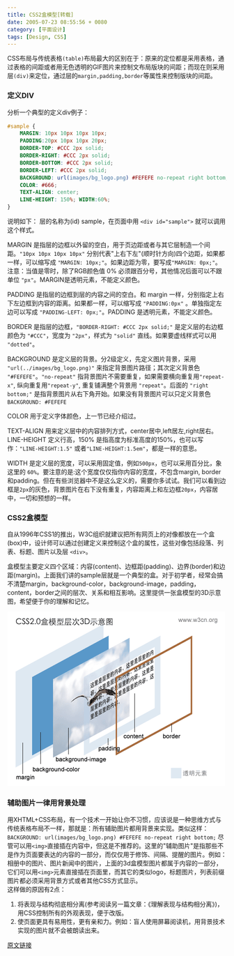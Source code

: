 ```yaml
---
title: CSS2盒模型[转载]
date: 2005-07-23 08:55:56 + 0080
category: [平面设计]
tags: [Design, CSS]
---
```


CSS布局与传统表格`(table)`布局最大的区别在于：原来的定位都是采用表格，通过表格的间距或者用无色透明的GIF图片来控制文布局版块的间距；而现在则采用层`(div)`来定位，通过层的`margin,padding,border`等属性来控制版块的间距。  

### 定义DIV  
分析一个典型的定义div例子：
```css
#sample { 
    MARGIN: 10px 10px 10px 10px;  
    PADDING:20px 10px 10px 20px;   
    BORDER-TOP: #CCC 2px solid;  
    BORDER-RIGHT: #CCC 2px solid;  
    BORDER-BOTTOM: #CCC 2px solid;  
    BORDER-LEFT: #CCC 2px solid;
    BACKGROUND: url(images/bg_logo.png) #FEFEFE no-repeat right bottom;  
    COLOR: #666;  
    TEXT-ALIGN: center;  
    LINE-HEIGHT: 150%; WIDTH:60%; 
}
```   
说明如下：
层的名称为(id) sample，在页面中用 `<div id="sample">` 就可以调用这个样式。

MARGIN 是指层的边框以外留的空白，用于页边距或者与其它层制造一个间距。`"10px 10px 10px 10px"` 分别代表"上右下左"(顺时针方向)四个边距，如果都一样，可以缩写成 `"MARGIN: 10px;"`。如果边距为零，要写成`"MARGIN: 0px;"`。注意：当值是零时，除了RGB颜色值 0% 必须跟百分号，其他情况后面可以不跟单位 `"px"`。MARGIN是透明元素，不能定义颜色。

PADDING 是指层的边框到层的内容之间的空白。和 margin 一样，分别指定上右下左边框到内容的距离。如果都一样，可以缩写成 `"PADDING:0px"` 。单独指定左边可以写成 `"PADDING-LEFT: 0px;"`。PADDING 是透明元素，不能定义颜色。

BORDER 是指层的边框，`"BORDER-RIGHT: #CCC 2px solid;"` 是定义层的右边框颜色为 `"#CCC"`，宽度为 `"2px"`，样式为 `"solid"` 直线。如果要虚线样式可以用 `"dotted"`。

BACKGROUND 是定义层的背景。分2级定义，先定义图片背景，采用 `"url(../images/bg_logo.png)"` 来指定背景图片路径；其次定义背景色 `"#FEFEFE"`。`"no-repeat"` 指背景图片不需要重复，如果需要横向重复用`"repeat-x"`, 纵向重复用`"repeat-y"`, 重复铺满整个背景用 `"repeat"`。后面的 `"right bottom;"` 是指背景图片从右下角开始。如果没有背景图片可以只定义背景色 `BACKGROUND: #FEFEFE`

COLOR 用于定义字体颜色，上一节已经介绍过。   

TEXT-ALIGN 用来定义层中的内容排列方式，center居中,left居左,right居右。LINE-HEIGHT 定义行高，150% 是指高度为标准高度的150%，也可以写作：`"LINE-HEIGHT:1.5"` 或者`"LINE-HEIGHT:1.5em"`，都是一样的意思。 

WIDTH 是定义层的宽度，可以采用固定值，例如`500px`，也可以采用百分比，象这里的 `60%`。要注意的是:这个宽度仅仅指你内容的宽度，不包含margin, border和padding。但在有些浏览器中不是这么定义的，需要你多试试。我们可以看到边框是`2px`的灰色，背景图片在右下没有重复，内容距离上和左边框`20px`，内容居中，一切和预想的一样。

### CSS2盒模型  
自从1996年CSS1的推出，W3C组织就建议把所有网页上的对像都放在一个盒(box)中，设计师可以通过创建定义来控制这个盒的属性，这些对像包括段落、列表、标题、图片以及层 `<div>`。

盒模型主要定义四个区域：内容(content)、边框距(padding)、边界(border)和边距(margin)。上面我们讲的sample层就是一个典型的盒。对于初学者，经常会搞不清楚margin，background-color，background-image，padding，content，border之间的层次、关系和相互影响。这里提供一张盒模型的3D示意图，希望便于你的理解和记忆。

![CSS Box Model](/assets/attachments/2005/07/23_192330_vskycssbox3d.gif)  

### 辅助图片一律用背景处理  
用XHTML+CSS布局，有一个技术一开始让你不习惯，应该说是一种思维方式与传统表格布局不一样，那就是：所有辅助图片都用背景来实现。类似这样：  `BACKGROUND: url(images/bg_logo.png) #FEFEFE no-repeat right bottom;` 尽管可以用`<img>`直接插在内容中，但这是不推荐的。这里的"辅助图片"是指那些不是作为页面要表达的内容的一部分，而仅仅用于修饰、间隔、提醒的图片。例如：相册中的图片、图片新闻中的图片，上面的3d盒模型图片都属于内容的一部分，它们可以用`<img>`元素直接插在页面里，而其它的类似logo，标题图片，列表前缀图片都必须采用背景方式或者其他CSS方式显示。  
这样做的原因有2点：
1. 将表现与结构彻底相分离(参考阅读另一篇文章：《理解表现与结构相分离》)，用CSS控制所有的外观表现，便于改版。   
1. 使页面更具有易用性，更有亲和力。例如：盲人使用屏幕阅读机，用背景技术实现的图片就不会被朗读出来。   

[原文链接](https://www.w3cn.org/article/step/2004/34.html)

